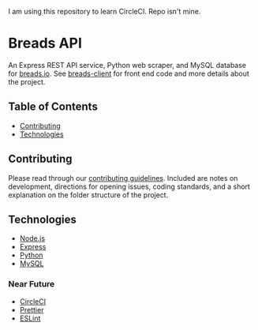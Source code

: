 I am using this repository to learn CircleCI. Repo isn't mine.

# Breads API

An Express REST API service, Python web scraper, and MySQL database for [breads.io](https://www.breads.io/). See [breads-client](https://github.com/aTmb405/breads-client) for front end code and more details about the project.

## Table of Contents
-   [Contributing](#contributing)
-   [Technologies](#technologies)

## Contributing

Please read through our [contributing guidelines](https://github.com/zero-to-mastery/breads-server/blob/master/CONTRIBUTING.md). Included are notes on development, directions for opening issues, coding standards, and a short explanation on the folder structure of the project.

## Technologies

-   [Node.js](https://nodejs.org/en/)
-   [Express](http://expressjs.com/)
-   [Python](https://www.python.org/)
-   [MySQL](https://www.mysql.com/)

### Near Future

-   [CircleCI](https://circleci.com/)
-   [Prettier](https://prettier.io/)
-   [ESLint](https://eslint.org/)
